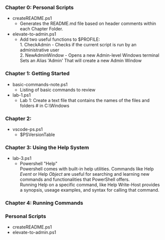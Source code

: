 ﻿### Chapter 0\: Personal Scripts
 * createREADME.ps1
    *  Generates the README.md file based on header comments within each Chapter Folder. 
 * elevate-to-admin.ps1
    *   Add two useful functions to $PROFILE:     <br/> 1. CheckAdmin - Checks if the current script is run by an administrative user     <br/> 2. NewAdminWindow - Opens a new Admin-level Windows terminal     <br/> Sets an Alias 'Admin' That will create a new Admin Window 
### Chapter 1\: Getting Started
 * basic-commands-note.ps1
    *  Listing of basic commands to review 
 * lab-1.ps1
    *   Lab 1: Create a text file that contains the names of the files and folders # in C:\Windows  
### Chapter 2\: 
 * vscode-ps.ps1
    * $PSVersionTable
### Chapter 3\: Using the Help System
 * lab-3.ps1
    *  Powershell "Help" <br> Powershell comes with built-in help utilities.     Commands like Help *Event* or Help *Object*      are useful for searching and learning new commands     and functionalities that PowerShell offers. <br> Running Help on a specific command, like Help Write-Host     provides a synopsis, useage examples, and syntax for calling that command.  
### Chapter 4\: Running Commands

### Personal Scripts
* createREADME.ps1
* elevate-to-admin.ps1
